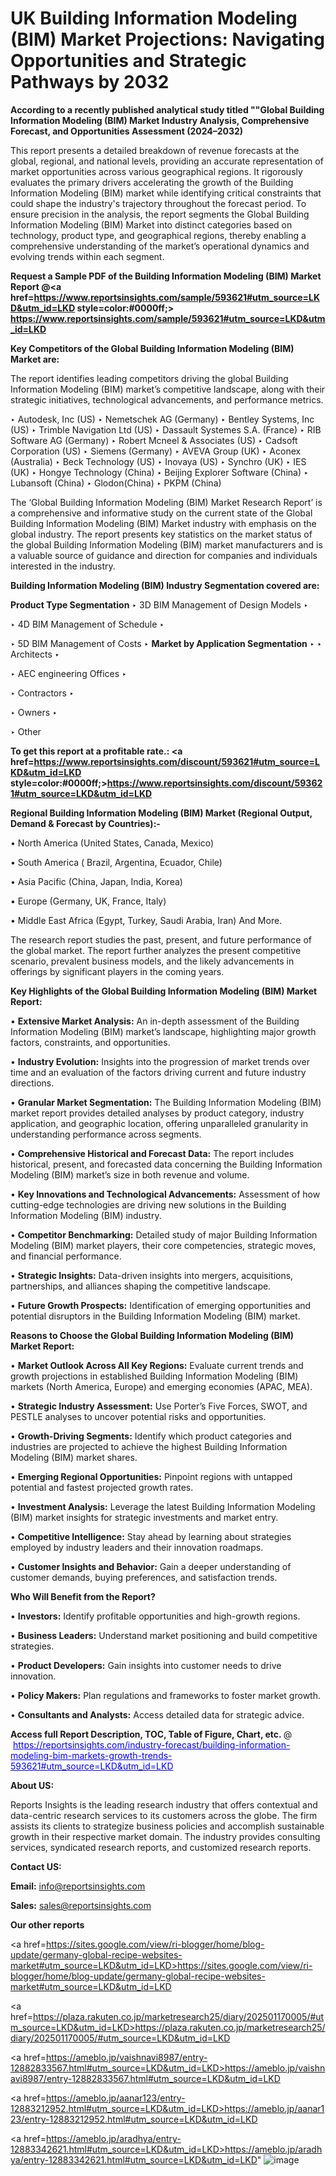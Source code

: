 # UK Building Information Modeling (BIM) Market Projections: Navigating Opportunities and Strategic Pathways by 2032

<strong>According to a recently published analytical study titled ""Global Building Information Modeling (BIM) Market Industry Analysis, Comprehensive Forecast, and Opportunities Assessment (2024–2032)</strong>

This report presents a detailed breakdown of revenue forecasts at the global, regional, and national levels, providing an accurate representation of market opportunities across various geographical regions. It rigorously evaluates the primary drivers accelerating the growth of the Building Information Modeling (BIM) market while identifying critical constraints that could shape the industry's trajectory throughout the forecast period. To ensure precision in the analysis, the report segments the Global Building Information Modeling (BIM) Market into distinct categories based on technology, product type, and geographical regions, thereby enabling a comprehensive understanding of the market’s operational dynamics and evolving trends within each segment.

<strong>Request a Sample PDF of the Building Information Modeling (BIM) Market Report </strong><strong>@<a href=https://www.reportsinsights.com/sample/593621#utm_source=LKD&utm_id=LKD style=color:#0000ff;> https://www.reportsinsights.com/sample/593621#utm_source=LKD&utm_id=LKD</a></strong></font>

<strong>Key Competitors of the Global Building Information Modeling (BIM) Market are:</strong>

The report identifies leading competitors driving the global Building Information Modeling (BIM) market’s competitive landscape, along with their strategic initiatives, technological advancements, and performance metrics.

‣ Autodesk, Inc (US)
‣ Nemetschek AG (Germany)
‣ Bentley Systems, Inc (US)
‣ Trimble Navigation Ltd (US)
‣ Dassault Systemes S.A. (France)
‣ RIB Software AG (Germany)
‣ Robert Mcneel & Associates (US)
‣ Cadsoft Corporation (US)
‣ Siemens (Germany)
‣ AVEVA Group (UK)
‣ Aconex (Australia)
‣ Beck Technology (US)
‣ Inovaya (US)
‣ Synchro (UK)
‣ IES (UK)
‣ Hongye Technology (China)
‣ Beijing Explorer Software (China)
‣ Lubansoft (China)
‣ Glodon(China)
‣ PKPM (China)

The ‘Global Building Information Modeling (BIM) Market Research Report’ is a comprehensive and informative study on the current state of the Global Building Information Modeling (BIM) Market industry with emphasis on the global industry. The report presents key statistics on the market status of the global Building Information Modeling (BIM) market manufacturers and is a valuable source of guidance and direction for companies and individuals interested in the industry.

<strong>Building Information Modeling (BIM) Industry Segmentation covered are:</strong>

<strong>Product Type Segmentation</strong>
‣
3D BIM Management of Design Models
‣ 

‣ 4D BIM Management of Schedule
‣ 

‣ 5D BIM Management of Costs
‣ 
<strong>Market by Application Segmentation</strong>
‣
‣  Architects
‣ 

‣ AEC engineering Offices
‣ 

‣ Contractors
‣ 

‣ Owners
‣ 

‣ Other

<strong>To get this report at a profitable rate.: <a href=https://www.reportsinsights.com/discount/593621#utm_source=LKD&utm_id=LKD style=color:#0000ff;>https://www.reportsinsights.com/discount/593621#utm_source=LKD&utm_id=LKD</a></strong></font>

<strong>Regional Building Information Modeling (BIM) Market (Regional Output, Demand &amp; Forecast by Countries):-</strong>

• North America (United States, Canada, Mexico)

• South America ( Brazil, Argentina, Ecuador, Chile)

• Asia Pacific (China, Japan, India, Korea)

• Europe (Germany, UK, France, Italy)

• Middle East Africa (Egypt, Turkey, Saudi Arabia, Iran) And More.

The research report studies the past, present, and future performance of the global market. The report further analyzes the present competitive scenario, prevalent business models, and the likely advancements in offerings by significant players in the coming years.

<strong>Key Highlights of the Global Building Information Modeling (BIM) Market Report:</strong>

• <strong>Extensive Market Analysis:</strong> An in-depth assessment of the Building Information Modeling (BIM) market’s landscape, highlighting major growth factors, constraints, and opportunities.

• <strong>Industry Evolution:</strong> Insights into the progression of market trends over time and an evaluation of the factors driving current and future industry directions.

• <strong>Granular Market Segmentation:</strong> The Building Information Modeling (BIM) market report provides detailed analyses by product category, industry application, and geographic location, offering unparalleled granularity in understanding performance across segments.

• <strong>Comprehensive Historical and Forecast Data:</strong> The report includes historical, present, and forecasted data concerning the Building Information Modeling (BIM) market’s size in both revenue and volume.

• <strong>Key Innovations and Technological Advancements:</strong> Assessment of how cutting-edge technologies are driving new solutions in the Building Information Modeling (BIM) industry.

• <strong>Competitor Benchmarking:</strong> Detailed study of major Building Information Modeling (BIM) market players, their core competencies, strategic moves, and financial performance.

• <strong>Strategic Insights:</strong> Data-driven insights into mergers, acquisitions, partnerships, and alliances shaping the competitive landscape.

• <strong>Future Growth Prospects:</strong> Identification of emerging opportunities and potential disruptors in the Building Information Modeling (BIM) market.

<strong>Reasons to Choose the Global Building Information Modeling (BIM) Market Report:</strong>

• <strong>Market Outlook Across All Key Regions:</strong> Evaluate current trends and growth projections in established Building Information Modeling (BIM) markets (North America, Europe) and emerging economies (APAC, MEA).

• <strong>Strategic Industry Assessment:</strong> Use Porter’s Five Forces, SWOT, and PESTLE analyses to uncover potential risks and opportunities.

• <strong>Growth-Driving Segments:</strong> Identify which product categories and industries are projected to achieve the highest Building Information Modeling (BIM) market shares.

• <strong>Emerging Regional Opportunities:</strong> Pinpoint regions with untapped potential and fastest projected growth rates.

• <strong>Investment Analysis:</strong> Leverage the latest Building Information Modeling (BIM) market insights for strategic investments and market entry.

• <strong>Competitive Intelligence:</strong> Stay ahead by learning about strategies employed by industry leaders and their innovation roadmaps.

• <strong>Customer Insights and Behavior:</strong> Gain a deeper understanding of customer demands, buying preferences, and satisfaction trends.

<strong>Who Will Benefit from the Report?</strong>

• <strong>Investors:</strong> Identify profitable opportunities and high-growth regions.

• <strong>Business Leaders:</strong> Understand market positioning and build competitive strategies.

• <strong>Product Developers:</strong> Gain insights into customer needs to drive innovation.

• <strong>Policy Makers:</strong> Plan regulations and frameworks to foster market growth.

• <strong>Consultants and Analysts:</strong> Access detailed data for strategic advice.
</ul>
<strong>Access full Report Description, TOC, Table of Figure, Chart, etc. </strong>@  <a href=https://reportsinsights.com/industry-forecast/building-information-modeling-bim-markets-growth-trends-593621#utm_source=LKD&utm_id=LKD style=color:#0000ff;>https://reportsinsights.com/industry-forecast/building-information-modeling-bim-markets-growth-trends-593621#utm_source=LKD&utm_id=LKD</a></font>

<strong><strong>About US</strong>:</strong>

Reports Insights is the leading research industry that offers contextual and data-centric research services to its customers across the globe. The firm assists its clients to strategize business policies and accomplish sustainable growth in their respective market domain. The industry provides consulting services, syndicated research reports, and customized research reports.

<strong>Contact US:</strong>

<p class=""""><b>Email:</b> <a href=mailto:info@reportsinsights.com>info@reportsinsights.com</a></p>
<p class=""""><b>Sales:</b> <a href=mailto:sales@reportsinsights.com>sales@reportsinsights.com</a></p>

<strong>Our other reports</strong>

<a href=https://sites.google.com/view/ri-blogger/home/blog-update/germany-global-recipe-websites-market#utm_source=LKD&utm_id=LKD>https://sites.google.com/view/ri-blogger/home/blog-update/germany-global-recipe-websites-market#utm_source=LKD&utm_id=LKD</a>

<a href=https://plaza.rakuten.co.jp/marketresearch25/diary/202501170005/#utm_source=LKD&utm_id=LKD>https://plaza.rakuten.co.jp/marketresearch25/diary/202501170005/#utm_source=LKD&utm_id=LKD</a>

<a href=https://ameblo.jp/vaishnavi8987/entry-12882833567.html#utm_source=LKD&utm_id=LKD>https://ameblo.jp/vaishnavi8987/entry-12882833567.html#utm_source=LKD&utm_id=LKD</a>

<a href=https://ameblo.jp/aanar123/entry-12883212952.html#utm_source=LKD&utm_id=LKD>https://ameblo.jp/aanar123/entry-12883212952.html#utm_source=LKD&utm_id=LKD</a>

<a href=https://ameblo.jp/aradhya/entry-12883342621.html#utm_source=LKD&utm_id=LKD>https://ameblo.jp/aradhya/entry-12883342621.html#utm_source=LKD&utm_id=LKD</a>"
![image](https://github.com/user-attachments/assets/b3ba6696-57e5-4f48-abea-0176a07dbe78)
